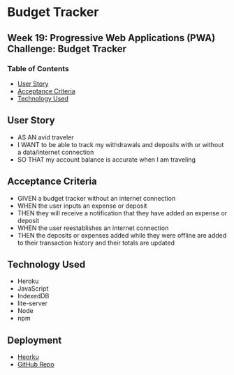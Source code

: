 # Budget Tracker
## Week 19: Progressive Web Applications (PWA) Challenge: Budget Tracker

### Table of Contents
- [User Story](#user-story)
- [Acceptance Criteria](#acceptance-criteria)
- [Technology Used](#technology-used)

## User Story
* AS AN avid traveler
* I WANT to be able to track my withdrawals and deposits with or without a data/internet connection
* SO THAT my account balance is accurate when I am traveling

## Acceptance Criteria

* GIVEN a budget tracker without an internet connection
* WHEN the user inputs an expense or deposit
* THEN they will receive a notification that they have added an expense or deposit
* WHEN the user reestablishes an internet connection
* THEN the deposits or expenses added while they were offline are added to their transaction history and their totals are updated

## Technology Used
* Heroku
* JavaScript
* IndexedDB
* lite-server
* Node
* npm

## Deployment
* [Heorku](https://arcane-falls-31894.herokuapp.com/)
* [GitHub Repo](https://github.com/Sarah-Safarzadeh/budget-tracker)
